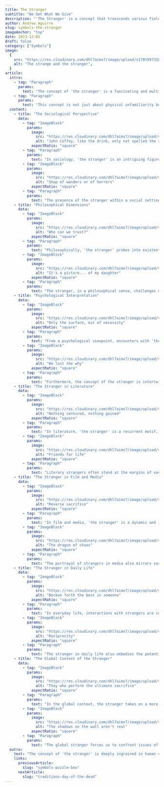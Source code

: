 ```yaml
---
title: The Stranger
subtitle: "We Get What We Give"
description: "'The Stranger' is a concept that transcends various fields of study, each offering a unique lens through which to view this enigmatic figure. From the sociological implications of being an outsider to the philosophical musings on existentialism and identity, the stranger is a multifaceted character"
author: Andrew Aguirre
slug: symbols-the-stranger
imageAnchor: "top"
date: 2023-12-05
draft: false
category: ["Symbols"]
image:
  {
    src: "https://res.cloudinary.com/dhl7aimx7/image/upload/v1701997320/001_doi4gh.webp",
    alt: "The strange and the stranger",
  }
article:
  intro:
    - tag: "Paragraph"
      params:
        text: "The concept of 'the stranger' is a fascinating and multifaceted topic that delves into the realms of sociology, philosophy, psychology, and literature. It represents an individual who is perceived as an outsider or an unknown entity within a social context."
    - tag: "Paragraph"
      params:
        text: "This concept is not just about physical unfamiliarity but also encompasses the psychological and social distance between the individual and the group. Exploring the stranger involves understanding the dynamics of social interactions, cultural norms, and the human psyche."
  content:
    - title: "The Sociological Perspective"
      data:
        - tag: "ImageBlock"
          params:
            image:
              src: "https://res.cloudinary.com/dhl7aimx7/image/upload/v1701997320/002_b2tij5.webp"
              alt: "John Coffey, like the drink, only not spelled the same"
            aspectRatio: "square"
        - tag: "Paragraph"
          params:
            text: "In sociology, 'the stranger' is an intriguing figure, often described as someone within a social group but not entirely of it. Georg Simmel, a notable sociologist, conceptualized the stranger as a unique social category. This individual brings both the qualities of nearness and remoteness, being a part of the group while simultaneously maintaining an objective distance. This duality allows the stranger to offer unique perspectives and critiques that insiders, bound by shared norms and beliefs, might overlook."
        - tag: "ImageBlock"
          params:
            image:
              src: "https://res.cloudinary.com/dhl7aimx7/image/upload/v1701997321/003_bbowwq.webp"
              alt: "Shop of wonders or of horrors"
            aspectRatio: "square"
        - tag: "Paragraph"
          params:
            text: "The presence of the stranger within a social setting also serves as a mirror reflecting the group's identity and boundaries. The way a group interacts with a stranger – with acceptance, hostility, or indifference – reveals much about its values, fears, and social dynamics. The stranger, therefore, is a key figure in understanding social cohesion, identity formation, and the impact of external influences on a group."
    - title: "Philosophical Dimensions"
      data:
        - tag: "ImageBlock"
          params:
            image:
              src: "https://res.cloudinary.com/dhl7aimx7/image/upload/v1701997321/004_e2vrof.webp"
              alt: "Who can we trust?"
            aspectRatio: "square"
        - tag: "Paragraph"
          params:
            text: "Philosophically, 'the stranger' probes into existential questions of otherness and identity. It brings to the forefront the human tendency to differentiate between 'us' and 'them'. Philosophers like Emmanuel Levinas have emphasized the ethical dimension of encountering the stranger, suggesting that our response to the 'Other' is a fundamental aspect of our own humanity. This perspective underscores themes of empathy, moral responsibility, and the interconnectedness of human experiences."
        - tag: "ImageBlock"
          params:
            image:
              src: "https://res.cloudinary.com/dhl7aimx7/image/upload/v1701997321/005_z0afjo.webp"
              alt: "It's a picture... of my daughter"
            aspectRatio: "square"
        - tag: "Paragraph"
          params:
            text: "The stranger, in a philosophical sense, challenges us to confront our preconceptions and biases. It raises questions about the nature of understanding, the limits of knowledge, and the ethics of coexistence. In dealing with the stranger, one is compelled to reflect on the nature of human relations and the inherent uncertainties in comprehending another person's essence."
    - title: "Psychological Interpretation"
      data:
        - tag: "ImageBlock"
          params:
            image:
              src: "https://res.cloudinary.com/dhl7aimx7/image/upload/v1701997321/006_mti1wm.webp"
              alt: "Only the surface, out of necessity"
            aspectRatio: "square"
        - tag: "Paragraph"
          params:
            text: "From a psychological viewpoint, encounters with 'the stranger' trigger various cognitive and emotional responses. Psychologically, strangers represent the unknown, often activating our innate cautionary instincts. This response can range from curiosity to anxiety, reflecting our evolutionary predisposition towards caution in the face of uncertainty. Psychologists explore how these interactions with strangers shape our perception, attitudes, and behaviors."
        - tag: "ImageBlock"
          params:
            image:
              src: "https://res.cloudinary.com/dhl7aimx7/image/upload/v1701997321/007_zqgp0k.webp"
              alt: "We lost the why"
            aspectRatio: "square"
        - tag: "Paragraph"
          params:
            text: "Furthermore, the concept of the stranger is intertwined with the notion of 'the shadow' in Jungian psychology. The shadow represents the unknown or repressed parts of our own psyche. Encounters with strangers can often trigger a confrontation with these hidden aspects of ourselves, leading to self-reflection and personal growth."
    - title: "The Stranger in Literature"
      data:
        - tag: "ImageBlock"
          params:
            image:
              src: "https://res.cloudinary.com/dhl7aimx7/image/upload/v1701997321/008_hvjy37.webp"
              alt: "Nothing ventured, nothing gained"
            aspectRatio: "square"
        - tag: "Paragraph"
          params:
            text: "In literature, 'the stranger' is a recurrent motif, embodying mystery, conflict, or transformation. Writers often use this character to introduce new perspectives, challenge established norms, or catalyze plot developments. The stranger in literature serves as a vehicle for exploring themes of alienation, identity, and the human yearning for connection and understanding."
        - tag: "ImageBlock"
          params:
            image:
              src: "https://res.cloudinary.com/dhl7aimx7/image/upload/v1701997321/009_lsqnud.webp"
              alt: "Friends for life"
            aspectRatio: "square"
        - tag: "Paragraph"
          params:
            text: "Literary strangers often stand at the margins of societies, offering critical insights into the human condition. Whether as a hero, a villain, or a neutral observer, their presence compels characters and readers alike to reflect on their own beliefs, fears, and biases. Through these literary figures, authors invite us to question our understanding of the familiar and the unfamiliar."
    - title: "The Stranger in Film and Media"
      data:
        - tag: "ImageBlock"
          params:
            image:
              src: "https://res.cloudinary.com/dhl7aimx7/image/upload/v1701997321/010_khp178.webp"
              alt: "Reverse sacrifice"
            aspectRatio: "square"
        - tag: "Paragraph"
          params:
            text: "In film and media, 'the stranger' is a dynamic and influential character. Their arrival often disrupts the status quo, bringing mystery, challenge, or change. This character can take various forms – from a mysterious new resident in a small town to an otherworldly being – each incarnation serving to advance the narrative and deepen thematic explorations."
        - tag: "ImageBlock"
          params:
            image:
              src: "https://res.cloudinary.com/dhl7aimx7/image/upload/v1701997322/011_bzcdxr.webp"
              alt: "The dragon of chaos"
            aspectRatio: "square"
        - tag: "Paragraph"
          params:
            text: "The portrayal of strangers in media also mirrors societal attitudes and concerns. They may be depicted as sources of threat or as agents of salvation, reflecting collective fears, aspirations, or prejudices. The stranger on screen challenges viewers to confront their own perceptions of the unknown and encourages a deeper understanding of the diverse tapestry of human experience."
    - title: "The Stranger in Daily Life"
      data:
        - tag: "ImageBlock"
          params:
            image:
              src: "https://res.cloudinary.com/dhl7aimx7/image/upload/v1701997323/012_fmrkdf.webp"
              alt: "Beckon forth the best in someone"
            aspectRatio: "square"
        - tag: "Paragraph"
          params:
            text: "In everyday life, interactions with strangers are common yet complex. These encounters can range from brief, forgettable moments to significant, life-altering experiences. Our approach to strangers – with openness, suspicion, or indifference – reveals much about our individual and collective psychologies, as well as the social norms that govern our behavior."
        - tag: "ImageBlock"
          params:
            image:
              src: "https://res.cloudinary.com/dhl7aimx7/image/upload/v1701997323/013_syypes.webp"
              alt: "Reciprocity"
            aspectRatio: "square"
        - tag: "Paragraph"
          params:
            text: "The stranger in daily life also embodies the potential for new connections and experiences. Every meaningful relationship begins with an encounter with a stranger, highlighting the transformative power of human interaction. Our interactions with strangers can enrich our lives, broaden our perspectives, and contribute to a more inclusive and understanding society."
    - title: "The Global Context of the Stranger"
      data:
        - tag: "ImageBlock"
          params:
            image:
              src: "https://res.cloudinary.com/dhl7aimx7/image/upload/v1701997323/014_jjkwdq.webp"
              alt: "They who perform the ultimate sacrifice"
            aspectRatio: "square"
        - tag: "Paragraph"
          params:
            text: "In the global context, the stranger takes on a more complex dimension. With increasing globalization, encounters with people from different cultures and backgrounds have become more frequent. This challenges us to redefine what it means to be a stranger in a world where traditional boundaries are constantly shifting."
        - tag: "ImageBlock"
          params:
            image:
              src: "https://res.cloudinary.com/dhl7aimx7/image/upload/v1701997323/015_zwglqp.webp"
              alt: "The shadows on the wall aren't real"
            aspectRatio: "square"
        - tag: "Paragraph"
          params:
            text: "The global stranger forces us to confront issues of xenophobia, cultural misunderstanding, and the ethics of hospitality. It raises important questions about how we build inclusive societies that respect and celebrate diversity. In this global setting, the concept of the stranger becomes a vital lens through which we view our interconnected world."
  outro:
    text: "The concept of 'the stranger' is deeply ingrained in human consciousness, manifesting across various spheres of life and thought. It embodies the tension between the known and the unknown, the self and the other. From societal interactions to personal introspection, the stranger represents both a challenge and an opportunity – to understand, to grow, and to bridge the gaps that divide us. As we continue to navigate a world of ever-increasing complexity and diversity, the understanding and interpretation of the stranger remain more relevant than ever."
    links:
      previousArticle:
        slug: "symbols-puzzle-box"
      nextArticle:
        slug: "traditions-day-of-the-dead"
---
```

